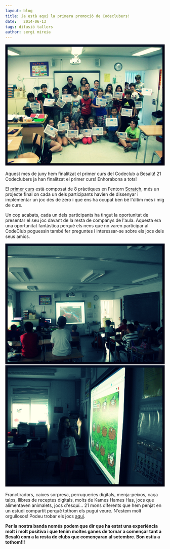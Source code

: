 ```yaml
---
layout: blog
title: Ja està aquí la primera promoció de Codeclubers!
date:   2014-06-13
tags: difusió tallers
author: sergi mireia
---
```


![codeclubers](/blog/images_blog/codeclubers_besalu.png)

Aquest mes de juny hem finalitzat el primer curs del Codeclub a Besalú! 21 Codeclubers ja han finalitzat el primer curs! Enhorabona a tots!

El [primer curs](http://codeclubcat.org/materials/Trimestre1) està composat de 8 pràctiques en l'entorn [Scratch](http://scratch.mit.edu), més un projecte final on cada un dels participants havien de dissenyar i implementar un joc des de zero i que ens ha ocupat ben bé l'últim mes i mig de curs. 

Un cop acabats, cada un dels participants ha tingut la oportunitat de presentar el seu joc davant de la resta de companys de l'aula. Aquesta era una oportunitat fantàstica perquè els nens que no varen participar al CodeClub poguessin també fer preguntes i interessar-se sobre els jocs dels seus amics.

![al1](/blog/images_blog/alumne_1.png)
![al2](/blog/images_blog/alumne_2.png)

Franctiradors, caixes sorpresa, perruqueries digitals, menja-peixos, caça talps, llibres de receptes digitals, molts de Kames Hames Has, jocs que alimentaven animalets, jocs d'esquí...  21 mons diferents que hem penjat en un estudi compartit perquè tothom els pugui veure. N'estem molt orgullosos! Podeu trobar els jocs [aquí]( http://scratch.mit.edu/studios/424032/).

__Per la nostra banda només podem que dir que ha estat una experiència molt i molt positiva i que tenim moltes ganes de tornar a començar tant a Besalú com a la resta de clubs que començaran al setembre. Bon estiu a tothom!!__!













    
